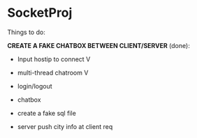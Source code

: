 # SocketProj

Things to do:

**CREATE A FAKE CHATBOX BETWEEN CLIENT/SERVER** (done):
- Input hostip to connect V
- multi-thread chatroom V

- login/logout
- chatbox
- create a fake sql file
- server push city info at client req
